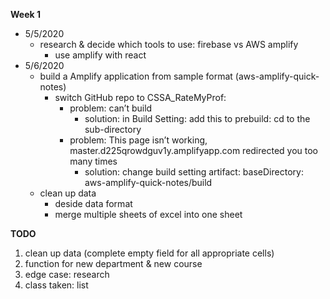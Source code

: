 **Week 1** 
* 5/5/2020
  * research & decide which tools to use: firebase vs AWS amplify 
    * use amplify with react
* 5/6/2020
  * build a Amplify application from sample format (aws-amplify-quick-notes)
    * switch GitHub repo to CSSA_RateMyProf:
      * problem: can’t build
        * solution: in Build Setting: add this to prebuild: cd to the sub-directory 
      * problem: This page isn’t working, master.d225qrowdguv1y.amplifyapp.com redirected you too many times
        * solution: change build setting artifact: baseDirectory: aws-amplify-quick-notes/build
  * clean up data 
    * deside data format
    * merge multiple sheets of excel into one sheet

**TODO**
1. clean up data (complete empty field for all appropriate cells)
2. function for new department & new course
3. edge case: research
4. class taken: list


